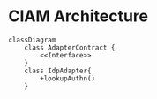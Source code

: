 # CIAM Architecture

```mermaid
classDiagram
    class AdapterContract {
        <<Interface>>
    }
    class IdpAdapter{
        +lookupAuthn()
    }
```